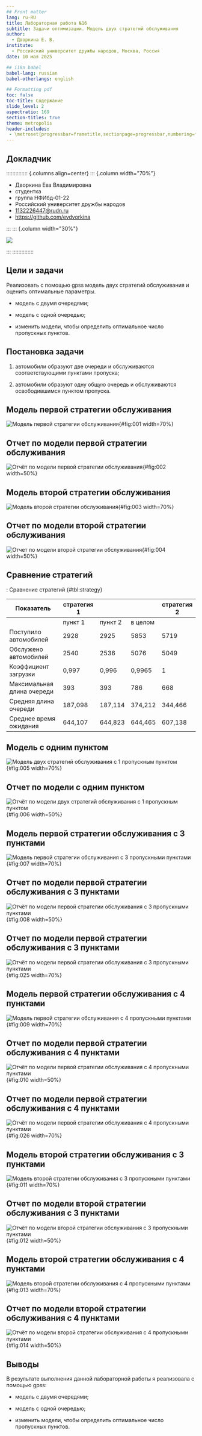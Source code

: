 ```yaml
---
## Front matter
lang: ru-RU
title: Лабораторная работа №16
subtitle: Задачи оптимизации. Модель двух стратегий обслуживания
author:
  - Дворкина Е. В.
institute:
  - Российский университет дружбы народов, Москва, Россия
date: 10 мая 2025

## i18n babel
babel-lang: russian
babel-otherlangs: english

## Formatting pdf
toc: false
toc-title: Содержание
slide_level: 2
aspectratio: 169
section-titles: true
theme: metropolis
header-includes:
 - \metroset{progressbar=frametitle,sectionpage=progressbar,numbering=fraction}
---
```


## Докладчик

:::::::::::::: {.columns align=center}
::: {.column width="70%"}

  * Дворкина Ева Владимировна
  * студентка
  * группа НФИбд-01-22
  * Российский университет дружбы народов
  * [1132226447@rudn.ru](mailto:1132226447@rudn.ru)
  * <https://github.com/evdvorkina>

:::
::: {.column width="30%"}

![](./image/я.jpg)

:::
::::::::::::::


## Цели и задачи

Реализовать с помощью gpss модель двух стратегий обслуживания и оценить оптимальные параметры.

- модель с двумя очередями;

- модель с одной очередью;

- изменить модели, чтобы определить оптимальное число пропускных пунктов.

## Постановка задачи

1. автомобили образуют две очереди и обслуживаются соответствующими пунктами
пропуска;

2. автомобили образуют одну общую очередь и обслуживаются освободившимся
пунктом пропуска.

## Модель первой стратегии обслуживания

![Модель первой стратегии обслуживания](image/1.PNG){#fig:001 width=70%}

## Отчет по модели первой стратегии обслуживания

![Отчёт по модели первой стратегии обслуживания](image/2.PNG){#fig:002 width=50%}

## Модель второй стратегии обслуживания

![Модель второй стратегии обслуживания](image/3.PNG){#fig:003 width=70%}

## Отчет по модели второй стратегии обслуживания

![Отчет по модели второй стратегии обслуживания](image/4.PNG){#fig:004 width=50%}


## Сравнение стратегий

: Сравнение стратегий {#tbl:strategy}

| Показатель                 | стратегия 1 |         |          |  стратегия 2 |
|----------------------------|-------------|---------|----------|--------------|
|                            | пункт 1     | пункт 2 | в целом  |              |
| Поступило автомобилей      | 2928        | 2925    | 5853     | 5719         |
| Обслужено автомобилей      | 2540        | 2536    | 5076     | 5049         |
| Коэффициент загрузки       | 0,997       | 0,996   | 0,9965   | 1            |
| Максимальная длина очереди | 393         | 393     | 786      | 668          |
| Средняя длина очереди      | 187,098     | 187,114 | 374,212  | 344,466      |
| Среднее время ожидания     | 644,107     | 644,823 | 644,465  | 607,138      |

## Модель с одним пунктом

![Модель двух стратегий обслуживания с 1 пропускным пунктом](image/7.PNG){#fig:005 width=70%}

## Отчет по модели с одним пунктом

![Отчёт по модели двух стратегий обслуживания с 1 пропускным пунктом](image/8.PNG){#fig:006 width=50%}

## Модель первой стратегии обслуживания с 3 пунктами

![Модель первой стратегии обслуживания с 3 пропускными пунктами](image/11.PNG){#fig:007 width=70%}

## Отчет по модели первой стратегии обслуживания с 3 пунктами

![Отчёт по модели первой стратегии обслуживания с 3 пропускными пунктами](image/12.PNG){#fig:008 width=50%}

## Отчет по модели первой стратегии обслуживания с 3 пунктами

![Отчёт по модели первой стратегии обслуживания с 3 пропускными пунктами](image/13.PNG){#fig:025 width=70%}

## Модель первой стратегии обслуживания с 4 пунктами

![Модель первой стратегии обслуживания с 4 пропускными пунктами](image/14.PNG){#fig:009 width=70%}

## Отчет по модели первой стратегии обслуживания с 4 пунктами

![Отчёт по модели первой стратегии обслуживания с 4 пропускными пунктами](image/15.PNG){#fig:010 width=50%}

## Отчет по модели первой стратегии обслуживания с 4 пунктами

![Отчёт по модели первой стратегии обслуживания с 4 пропускными пунктами](image/16.PNG){#fig:026 width=70%}

## Модель второй стратегии обслуживания с 3 пунктами

![Модель второй стратегии обслуживания с 3 пропускными пунктами](image/5.PNG){#fig:011 width=70%}

## Отчет по модели второй стратегии обслуживания с 3 пунктами

![Отчёт по модели второй стратегии обслуживания с 3 пропускными пунктами](image/6.PNG){#fig:012 width=50%}

## Модель второй стратегии обслуживания с 4 пунктами

![Модель второй стратегии обслуживания с 4 пропускными пунктами](image/9.PNG){#fig:013 width=70%}

## Отчет по модели второй стратегии обслуживания с 4 пунктами

![Отчёт по модели второй стратегии обслуживания с 4 пропускными пунктами](image/10.PNG){#fig:014 width=50%}

## Выводы

В результате выполнения данной лабораторной работы я реализовала с помощью gpss:

- модель с двумя очередями;

- модель с одной очередью;

- изменить модели, чтобы определить оптимальное число пропускных пунктов.

